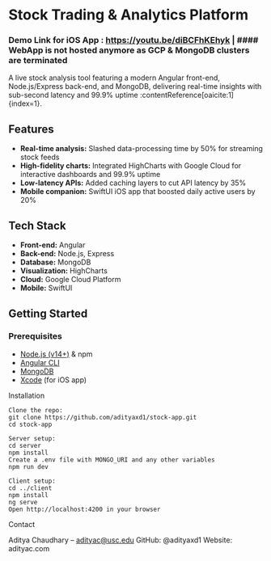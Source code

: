 # Stock Trading & Analytics Platform 

### Demo Link for iOS App : https://youtu.be/diBCFhKEhyk | #### WebApp is not hosted anymore as GCP & MongoDB clusters are terminated

A live stock analysis tool featuring a modern Angular front-end, Node.js/Express back-end, and MongoDB, delivering real-time insights with sub-second latency and 99.9% uptime :contentReference[oaicite:1]{index=1}.

## Features

- **Real-time analysis:** Slashed data-processing time by 50% for streaming stock feeds  
- **High-fidelity charts:** Integrated HighCharts with Google Cloud for interactive dashboards and 99.9% uptime  
- **Low-latency APIs:** Added caching layers to cut API latency by 35%  
- **Mobile companion:** SwiftUI iOS app that boosted daily active users by 20%  

## Tech Stack

- **Front-end:** Angular  
- **Back-end:** Node.js, Express  
- **Database:** MongoDB  
- **Visualization:** HighCharts  
- **Cloud:** Google Cloud Platform  
- **Mobile:** SwiftUI  

## Getting Started

### Prerequisites

- [Node.js (v14+)](https://nodejs.org/) & npm  
- [Angular CLI](https://angular.io/cli)  
- [MongoDB](https://www.mongodb.com/)  
- [Xcode](https://developer.apple.com/xcode/) (for iOS app)  


Installation

    Clone the repo:
    git clone https://github.com/adityaxd1/stock-app.git
    cd stock-app

    Server setup:
    cd server
    npm install
    Create a .env file with MONGO_URI and any other variables
    npm run dev

    Client setup:
    cd ../client
    npm install
    ng serve
    Open http://localhost:4200 in your browser



Contact

Aditya Chaudhary – adityac@usc.edu
GitHub: @adityaxd1
Website: adityac.com
